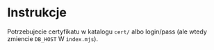 # Instrukcje

Potrzebujecie certyfikatu w katalogu `cert/` albo login/pass (ale wtedy zmiencie `DB_HOST` W `index.mjs`).